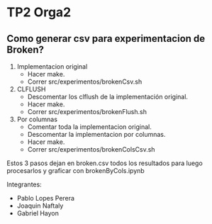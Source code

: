# TP2 Orga2

## Como generar csv para experimentacion de Broken?
1. Implementacion original
    - Hacer make.
    - Correr src/experimentos/brokenCsv.sh
2. CLFLUSH
    - Descomentar los clflush de la implementación original.
    - Hacer make.
    - Correr src/experimentos/brokenFlush.sh
3. Por columnas
    - Comentar toda la implementacion original.
    - Descomentar la implementacion por columnas.
    - Hacer make.
    - Correr src/experimentos/brokenColsCsv.sh

Estos 3 pasos dejan en broken.csv todos los resultados para luego procesarlos y graficar con brokenByCols.ipynb


Integrantes:
 - Pablo Lopes Perera
 - Joaquin Naftaly
 - Gabriel Hayon